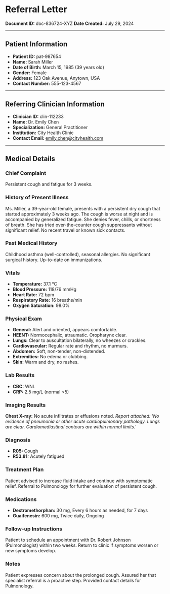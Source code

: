 # Referral Letter

**Document ID:** doc-836724-XYZ
**Date Created:** July 29, 2024

---

## Patient Information

*   **Patient ID:** pat-987654
*   **Name:** Sarah Miller
*   **Date of Birth:** March 15, 1985 (39 years old)
*   **Gender:** Female
*   **Address:** 123 Oak Avenue, Anytown, USA
*   **Contact Number:** 555-123-4567

---

## Referring Clinician Information

*   **Clinician ID:** clin-112233
*   **Name:** Dr. Emily Chen
*   **Specialization:** General Practitioner
*   **Institution:** City Health Clinic
*   **Contact Email:** emily.chen@cityhealth.com

---

## Medical Details

### Chief Complaint

Persistent cough and fatigue for 3 weeks.

### History of Present Illness

Ms. Miller, a 39-year-old female, presents with a persistent dry cough that started approximately 3 weeks ago. The cough is worse at night and is accompanied by generalized fatigue. She denies fever, chills, or shortness of breath. She has tried over-the-counter cough suppressants without significant relief. No recent travel or known sick contacts.

### Past Medical History

Childhood asthma (well-controlled), seasonal allergies. No significant surgical history. Up-to-date on immunizations.

### Vitals

*   **Temperature:** 37.1 °C
*   **Blood Pressure:** 118/76 mmHg
*   **Heart Rate:** 72 bpm
*   **Respiratory Rate:** 16 breaths/min
*   **Oxygen Saturation:** 98.0%

### Physical Exam

*   **General:** Alert and oriented, appears comfortable.
*   **HEENT:** Normocephalic, atraumatic. Oropharynx clear.
*   **Lungs:** Clear to auscultation bilaterally, no wheezes or crackles.
*   **Cardiovascular:** Regular rate and rhythm, no murmurs.
*   **Abdomen:** Soft, non-tender, non-distended.
*   **Extremities:** No edema or clubbing.
*   **Skin:** Warm and dry, no rashes.

### Lab Results

*   **CBC:** WNL
*   **CRP:** 2.5 mg/L (normal <5)

### Imaging Results

**Chest X-ray:** No acute infiltrates or effusions noted.
*Report attached: 'No evidence of pneumonia or other acute cardiopulmonary pathology. Lungs are clear. Cardiomediastinal contours are within normal limits.'*

### Diagnosis

*   **R05:** Cough
*   **R53.81:** Acutely fatigued

### Treatment Plan

Patient advised to increase fluid intake and continue with symptomatic relief. Referral to Pulmonology for further evaluation of persistent cough.

### Medications

*   **Dextromethorphan:** 30 mg, Every 6 hours as needed, for 7 days
*   **Guaifenesin:** 600 mg, Twice daily, Ongoing

### Follow-up Instructions

Patient to schedule an appointment with Dr. Robert Johnson (Pulmonologist) within two weeks. Return to clinic if symptoms worsen or new symptoms develop.

### Notes

Patient expresses concern about the prolonged cough. Assured her that specialist referral is a proactive step. Provided contact details for Pulmonology.